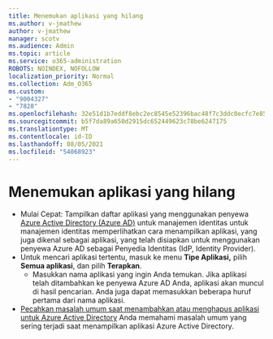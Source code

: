```yaml
---
title: Menemukan aplikasi yang hilang
ms.author: v-jmathew
author: v-jmathew
manager: scotv
ms.audience: Admin
ms.topic: article
ms.service: o365-administration
ROBOTS: NOINDEX, NOFOLLOW
localization_priority: Normal
ms.collection: Adm_O365
ms.custom:
- "9004327"
- "7828"
ms.openlocfilehash: 32e51d1b7eddf8ebc2ec8545e52396bac48f7c3ddc0ecfc7e85aea50ed5c452a
ms.sourcegitcommit: b5f7da89a650d2915dc652449623c78be6247175
ms.translationtype: MT
ms.contentlocale: id-ID
ms.lasthandoff: 08/05/2021
ms.locfileid: "54068923"
---
```

# <a name="find-missing-applications"></a>Menemukan aplikasi yang hilang

- Mulai Cepat: Tampilkan daftar aplikasi yang menggunakan penyewa [Azure Active Directory (Azure AD)](https://docs.microsoft.com/azure/active-directory/manage-apps/view-applications-portal) untuk manajemen identitas untuk manajemen identitas memperlihatkan cara menampilkan aplikasi, yang juga dikenal sebagai aplikasi, yang telah disiapkan untuk menggunakan penyewa Azure AD sebagai Penyedia Identitas (IdP, Identity Provider).
- Untuk mencari aplikasi tertentu, masuk ke menu **Tipe Aplikasi,** pilih **Semua aplikasi**, dan pilih **Terapkan**.
  - Masukkan nama aplikasi yang ingin Anda temukan. Jika aplikasi telah ditambahkan ke penyewa Azure AD Anda, aplikasi akan muncul di hasil pencarian. Anda juga dapat memasukkan beberapa huruf pertama dari nama aplikasi.
- [Pecahkan masalah umum saat menambahkan atau menghapus aplikasi untuk Azure Active Directory](https://docs.microsoft.com/azure/active-directory/manage-apps/troubleshoot-adding-apps) Anda memahami masalah umum yang sering terjadi saat menampilkan aplikasi Azure Active Directory.
